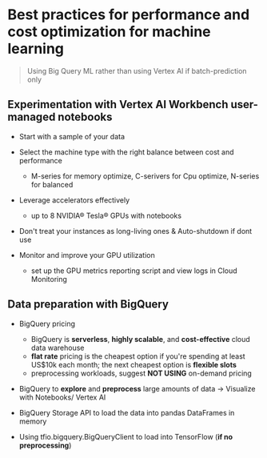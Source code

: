 # Best practices for performance and cost optimization for machine learning

> Using Big Query ML rather than using Vertex AI if batch-prediction only

## Experimentation with Vertex AI Workbench user-managed notebooks
- Start with a sample of your data
- Select the machine type with the right balance between cost and performance

  - M-series for memory optimize, C-serivers for Cpu optimize, N-series for balanced

- Leverage accelerators effectively
  - up to 8 NVIDIA® Tesla® GPUs with notebooks
- Don't treat your instances as long-living ones & Auto-shutdown if dont use
- Monitor and improve your GPU utilization
  -   set up the GPU metrics reporting script and view logs in Cloud Monitoring

## Data preparation with BigQuery
- BigQuery pricing
  - BigQuery is **serverless**, **highly scalable**, and **cost-effective** cloud data warehouse
  - **flat rate** pricing is the cheapest option if you're spending at least US$10k each month; the next cheapest option is **flexible slots**
  - preprocessing workloads, suggest **NOT USING** on-demand pricing

- BigQuery to **explore** and **preprocess** large amounts of data -> Visualize with Notebooks/ Vertex AI
- BigQuery Storage API to load the data into pandas DataFrames in memory
- Using tfio.bigquery.BigQueryClient to load into TensorFlow (**if no preprocessing**)
